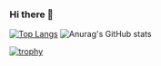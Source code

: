 ### Hi there 👋

[![Top Langs](https://github-readme-stats.vercel.app/api/top-langs/?username=t-inou&theme=tokyonight)](https://github.com/anuraghazra/github-readme-stats)
![Anurag's GitHub stats](https://github-readme-stats.vercel.app/api?username=t-inou&show_icons=true&theme=react)

[![trophy](https://github-profile-trophy.vercel.app/?username=t-inou&no-bg=true&rank=-C)](https://github.com/ryo-ma/github-profile-trophy)


<!--
**t-inou/t-inou** is a ✨ _special_ ✨ repository because its `README.md` (this file) appears on your GitHub profile.

Here are some ideas to get you started:

- 🔭 I’m currently working on ...
- 🌱 I’m currently learning ...
- 👯 I’m looking to collaborate on ...
- 🤔 I’m looking for help with ...
- 💬 Ask me about ...
- 📫 How to reach me: ...
- 😄 Pronouns: ...
- ⚡ Fun fact: ...
-->
